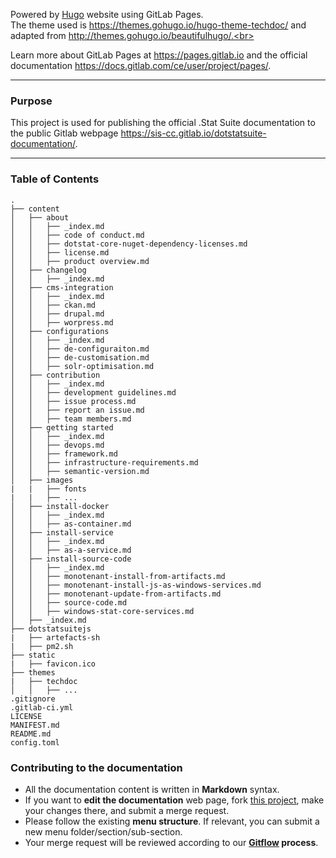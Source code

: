 Powered by [Hugo](https://gohugo.io/) website using GitLab Pages.<br>
The theme used is https://themes.gohugo.io/hugo-theme-techdoc/ and adapted from http://themes.gohugo.io/beautifulhugo/.<br>

Learn more about GitLab Pages at https://pages.gitlab.io and the official
documentation https://docs.gitlab.com/ce/user/project/pages/.

---

<!-- START doctoc generated TOC please keep comment here to allow auto update -->
<!-- DON'T EDIT THIS SECTION, INSTEAD RE-RUN doctoc TO UPDATE -->

### Purpose

This project is used for publishing the official .Stat Suite documentation to the public Gitlab webpage https://sis-cc.gitlab.io/dotstatsuite-documentation/.

---

### Table of Contents

```
.
├── content
│   ├── about
│   │   ├── _index.md
│   │   ├── code of conduct.md
│   │   ├── dotstat-core-nuget-dependency-licenses.md
│   │   ├── license.md
│   │   ├── product overview.md
│   ├── changelog
│   │   ├── _index.md
│   ├── cms-integration
│   │   ├── _index.md
│   │   ├── ckan.md
│   │   ├── drupal.md
│   │   ├── worpress.md
│   ├── configurations
│   │   ├── _index.md
│   │   ├── de-configuraiton.md
│   │   ├── de-customisation.md
│   │   ├── solr-optimisation.md
│   ├── contribution
│   │   ├── _index.md
│   │   ├── development guidelines.md
│   │   ├── issue process.md
│   │   ├── report an issue.md
│   │   ├── team members.md
│   ├── getting started
│   │   ├── _index.md
│   │   ├── devops.md
│   │   ├── framework.md
│   │   ├── infrastructure-requirements.md
│   │   ├── semantic-version.md
│   ├── images
|   |   ├── fonts
|   |   ├── ...
│   ├── install-docker
│   │   ├── _index.md
│   │   ├── as-container.md
│   ├── install-service
│   │   ├── _index.md
│   │   ├── as-a-service.md
│   ├── install-source-code
│   │   ├── _index.md
│   │   ├── monotenant-install-from-artifacts.md
│   │   ├── monotenant-install-js-as-windows-services.md
│   │   ├── monotenant-update-from-artifacts.md
│   │   ├── source-code.md
│   │   ├── windows-stat-core-services.md
│   ├── _index.md
├── dotstatsuitejs
|   ├── artefacts-sh
|   ├── pm2.sh
├── static
|   ├── favicon.ico
├── themes
|   ├── techdoc
│   │   ├── ...
.gitignore
.gitlab-ci.yml
LICENSE
MANIFEST.md
README.md
config.toml
```

### Contributing to the documentation

- All the documentation content is written in **Markdown** syntax.
- If you want to **edit the documentation** web page, fork [this project](https://gitlab.com/sis-cc/dotstatsuite-documentation), make your changes there, and submit a merge request.
- Please follow the existing **menu structure**. If relevant, you can submit a new menu folder/section/sub-section.
- Your merge request will be reviewed according to our **[Gitflow](https://sis-cc.gitlab.io/dotstatsuite-documentation/contribution/development-guidelines/) process**.
